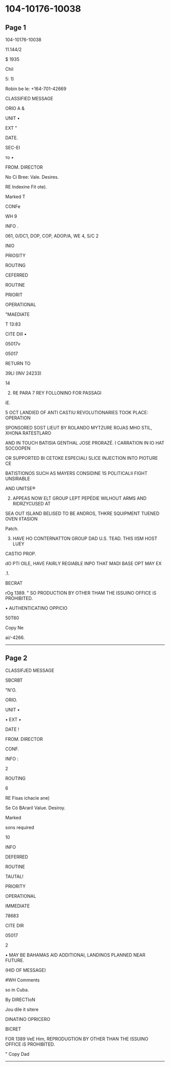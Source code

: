 # 104-10176-10038

## Page 1

104-10176-10038

11.144/2

$ 1935

Chil

5: 1)

Robin be le: +164-701-42669

CLASSIFIED MESSAGE

ORIO A &

UNIT •

EXT "

DATE.

SEC-EI

то •

FROM. DIRECTOR

No Ci Bree: Vale. Desires.

RE Indexine Fit ote).

Marked T

CONFe

WH 9

INFO .

061, 0/DC1, DOP, COP, ADOP/A, WE 4, S/C 2

INIO

PRIOSITY

ROUTING

CEFERRED

ROUTINE

PRIORIT

OPERATIONAL

"MAEDIATE

T 13:83

CITE Dill •

05017v

05017

RETURN TO

39Ll (INV 24233)

14

2. RE PARA 7 REY FOLLONINO FOR PASSAGI

iE.

5 OCT LANDIED OF ANTI CASTIU REVOLUTIONARIES TOOK PLACE: OPERATION

SPONSORED SOST LIEUT BY ROLANDO MYTZURE ROJAS MHO STIL, XHONA RATESTLARO

AND IN TOUCH BATISIA GENTHAL JOSE PRORAZÉ. I CARRATION IN IO HAT SOCOOPEN

OR SUPPORTED BI CETOKE ESPECIALI SLICE INJECTION INTO PIOTURE CE

BATISTIONOS SUCH AS MAYERS CONSIDINE 1S POLITICALII FIGHT UNSIRABLE

AND UNITSE®

2. APPEAS NOW ELT GROUP LEPT PEPÉDIE WILHOUT ARMS AND RIDRZYCUSED AT

SEA OUT ISLAND BELISED TO BE ANDROS, THKRE SQUIPMENT TUENED OVEN IITASION

Patch.

3. HAVE HO CONTERNATTON GROUP DAD U.S. TEAD. THIS IISM HOST LUEY

CASTIO PROP.

dO PTI OILE, HAVE FAIRLY REGIABLE INPO THAT MADI BASE OPT MAY EX

.1.

BECRAT

rOg 1389. " SO PRODUCTION BY OTHER THAM THE ISSUINO OFFICE iS PROHIBITED.

• AUTHENTICATINO OPPICIO

50T60

Copy Ne

ai/-4266.

---

## Page 2

CLASSIFJED MESSAGE

SBCRBT

"N'O.

ORIO.

UNIT •

• EXT •

DATE !

FROM. DIRECTOR

CONF.

INFO :

2

ROUTING

6

RE Fisas ichacie ane)

Se Có BAraril Value. Desiroy.

Marked

sons required

10

INFO

DEFERRED

ROUTINE

TAUTAL!

PRIORITY

OPERATIONAL

IMMEDIATE

78683

CITE DIR

05017

2

• MAY BE BAHAMAS AID ADDITIONAI, LANDINOS PLANNED NEAR FUTURE.

(HID OF MESSAGE)

#WH Comments

so in Cuba.

By DIRECTIoN

Jou dile it sitere

DINATINO OPRICERO

BICRET

FOR 1389 VeE Him, REPRODUGTION BY OTHER THAN THE ISSUINO OFFICE iS PROHIBITED.

" Copy Dad

---

